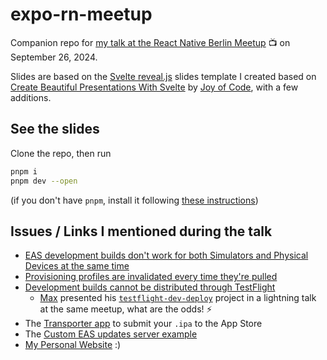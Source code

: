 # expo-rn-meetup

Companion repo for [my talk at the React Native Berlin Meetup](https://www.youtube.com/watch?v=wuBRsZ7RDwE) 📺 on September 26, 2024.

Slides are based on the [Svelte reveal.js](https://github.com/micheleb/svelte-revealjs-slides-template) slides template I created based on [Create Beautiful Presentations With Svelte](https://www.youtube.com/watch?v=67lqa5kTQkA) by [Joy of Code](https://www.youtube.com/@JoyofCodeDev), with a few additions.

## See the slides

Clone the repo, then run

```bash
pnpm i
pnpm dev --open
```

(if you don't have `pnpm`, install it following [these instructions](https://pnpm.io/installation))

## Issues / Links I mentioned during the talk

- [EAS development builds don't work for both Simulators and Physical Devices at the same time](https://github.com/expo/expo/discussions/21121)
- [Provisioning profiles are invalidated every time they're pulled](https://github.com/expo/eas-cli/issues/1445)
- [Development builds cannot be distributed through TestFlight](https://expo.canny.io/feature-requests/p/dev-client-distribution-via-test-flight)
  - [Max](https://github.com/343max) presented his [`testflight-dev-deploy`](https://github.com/343max/testflight-dev-deploy) project in a lightning talk at the same meetup, what are the odds! ⚡
- The [Transporter app](https://apps.apple.com/us/app/transporter/id1450874784?mt=12) to submit your `.ipa` to the App Store
- The [Custom EAS updates server example](https://github.com/expo/custom-expo-updates-server)
- [My Personal Website](https://michelebonazza.com) :)
